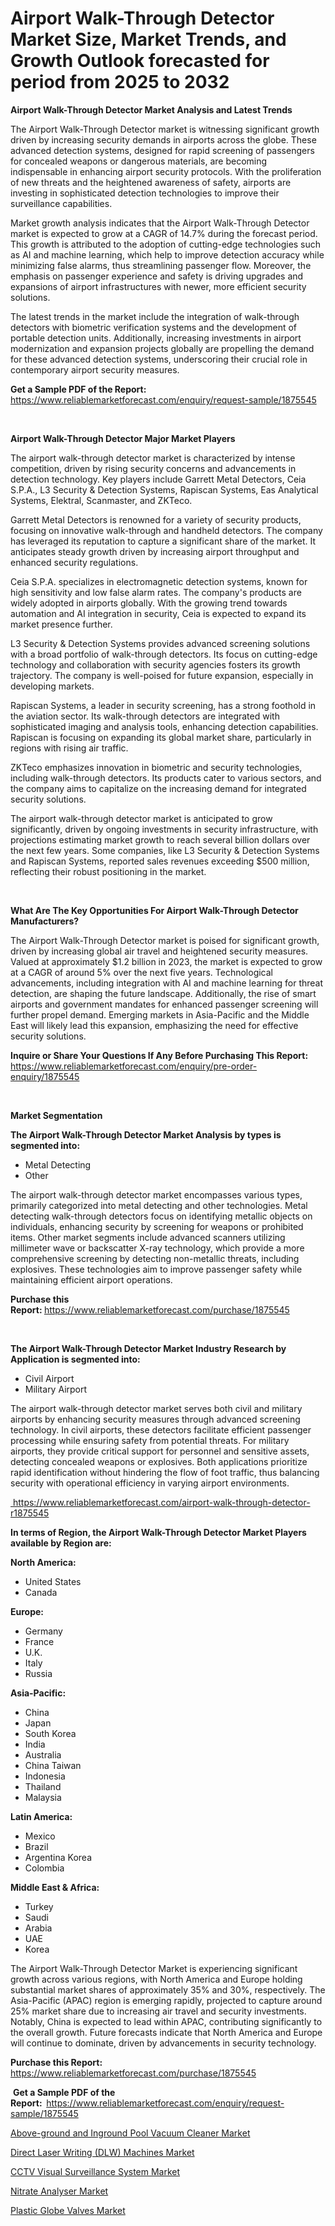 <p><h1>Airport Walk-Through Detector Market Size, Market Trends, and Growth Outlook forecasted for period from 2025 to 2032</h1></p><p><strong>Airport Walk-Through Detector Market Analysis and Latest Trends</strong></p>
<p><p>The Airport Walk-Through Detector market is witnessing significant growth driven by increasing security demands in airports across the globe. These advanced detection systems, designed for rapid screening of passengers for concealed weapons or dangerous materials, are becoming indispensable in enhancing airport security protocols. With the proliferation of new threats and the heightened awareness of safety, airports are investing in sophisticated detection technologies to improve their surveillance capabilities.</p><p>Market growth analysis indicates that the Airport Walk-Through Detector market is expected to grow at a CAGR of 14.7% during the forecast period. This growth is attributed to the adoption of cutting-edge technologies such as AI and machine learning, which help to improve detection accuracy while minimizing false alarms, thus streamlining passenger flow. Moreover, the emphasis on passenger experience and safety is driving upgrades and expansions of airport infrastructures with newer, more efficient security solutions.</p><p>The latest trends in the market include the integration of walk-through detectors with biometric verification systems and the development of portable detection units. Additionally, increasing investments in airport modernization and expansion projects globally are propelling the demand for these advanced detection systems, underscoring their crucial role in contemporary airport security measures.</p></p>
<p><strong>Get a Sample PDF of the Report:&nbsp;</strong> <a href="https://www.reliablemarketforecast.com/enquiry/request-sample/1875545?utm_campaign=1167&utm_medium=2&utm_source=Github&utm_content=ia&utm_term=28022025&utm_id=airport-walk-through-detector">https://www.reliablemarketforecast.com/enquiry/request-sample/1875545</a></p>
<p>&nbsp;</p>
<p><strong>Airport Walk-Through Detector Major Market Players</strong></p>
<p><p>The airport walk-through detector market is characterized by intense competition, driven by rising security concerns and advancements in detection technology. Key players include Garrett Metal Detectors, Ceia S.P.A., L3 Security & Detection Systems, Rapiscan Systems, Eas Analytical Systems, Elektral, Scanmaster, and ZKTeco.</p><p>Garrett Metal Detectors is renowned for a variety of security products, focusing on innovative walk-through and handheld detectors. The company has leveraged its reputation to capture a significant share of the market. It anticipates steady growth driven by increasing airport throughput and enhanced security regulations.</p><p>Ceia S.P.A. specializes in electromagnetic detection systems, known for high sensitivity and low false alarm rates. The company's products are widely adopted in airports globally. With the growing trend towards automation and AI integration in security, Ceia is expected to expand its market presence further.</p><p>L3 Security & Detection Systems provides advanced screening solutions with a broad portfolio of walk-through detectors. Its focus on cutting-edge technology and collaboration with security agencies fosters its growth trajectory. The company is well-poised for future expansion, especially in developing markets.</p><p>Rapiscan Systems, a leader in security screening, has a strong foothold in the aviation sector. Its walk-through detectors are integrated with sophisticated imaging and analysis tools, enhancing detection capabilities. Rapiscan is focusing on expanding its global market share, particularly in regions with rising air traffic.</p><p>ZKTeco emphasizes innovation in biometric and security technologies, including walk-through detectors. Its products cater to various sectors, and the company aims to capitalize on the increasing demand for integrated security solutions.</p><p>The airport walk-through detector market is anticipated to grow significantly, driven by ongoing investments in security infrastructure, with projections estimating market growth to reach several billion dollars over the next few years. Some companies, like L3 Security & Detection Systems and Rapiscan Systems, reported sales revenues exceeding $500 million, reflecting their robust positioning in the market.</p></p>
<p>&nbsp;</p>
<p><strong>What Are The Key Opportunities For Airport Walk-Through Detector Manufacturers?</strong></p>
<p><p>The Airport Walk-Through Detector market is poised for significant growth, driven by increasing global air travel and heightened security measures. Valued at approximately $1.2 billion in 2023, the market is expected to grow at a CAGR of around 5% over the next five years. Technological advancements, including integration with AI and machine learning for threat detection, are shaping the future landscape. Additionally, the rise of smart airports and government mandates for enhanced passenger screening will further propel demand. Emerging markets in Asia-Pacific and the Middle East will likely lead this expansion, emphasizing the need for effective security solutions.</p></p>
<p><strong>Inquire or Share Your Questions If Any Before Purchasing This Report:</strong> <a href="https://www.reliablemarketforecast.com/enquiry/pre-order-enquiry/1875545?utm_campaign=1167&utm_medium=2&utm_source=Github&utm_content=ia&utm_term=28022025&utm_id=airport-walk-through-detector">https://www.reliablemarketforecast.com/enquiry/pre-order-enquiry/1875545</a></p>
<p>&nbsp;</p>
<p><strong>Market Segmentation</strong></p>
<p><strong>The Airport Walk-Through Detector Market Analysis by types is segmented into:</strong></p>
<p><ul><li>Metal Detecting</li><li>Other</li></ul></p>
<p><p>The airport walk-through detector market encompasses various types, primarily categorized into metal detecting and other technologies. Metal detecting walk-through detectors focus on identifying metallic objects on individuals, enhancing security by screening for weapons or prohibited items. Other market segments include advanced scanners utilizing millimeter wave or backscatter X-ray technology, which provide a more comprehensive screening by detecting non-metallic threats, including explosives. These technologies aim to improve passenger safety while maintaining efficient airport operations.</p></p>
<p><strong>Purchase this Report:&nbsp;</strong><a href="https://www.reliablemarketforecast.com/purchase/1875545?utm_campaign=1167&utm_medium=2&utm_source=Github&utm_content=ia&utm_term=28022025&utm_id=airport-walk-through-detector">https://www.reliablemarketforecast.com/purchase/1875545</a></p>
<p>&nbsp;</p>
<p><strong>The Airport Walk-Through Detector Market Industry Research by Application is segmented into:</strong></p>
<p><ul><li>Civil Airport</li><li>Military Airport</li></ul></p>
<p><p>The airport walk-through detector market serves both civil and military airports by enhancing security measures through advanced screening technology. In civil airports, these detectors facilitate efficient passenger processing while ensuring safety from potential threats. For military airports, they provide critical support for personnel and sensitive assets, detecting concealed weapons or explosives. Both applications prioritize rapid identification without hindering the flow of foot traffic, thus balancing security with operational efficiency in varying airport environments.</p></p>
<p><a href="https://www.reliablemarketforecast.com/airport-walk-through-detector-r1875545?utm_campaign=1167&utm_medium=2&utm_source=Github&utm_content=ia&utm_term=28022025&utm_id=airport-walk-through-detector">&nbsp;https://www.reliablemarketforecast.com/airport-walk-through-detector-r1875545</a></p>
<p><strong>In terms of Region, the Airport Walk-Through Detector Market Players available by Region are:</strong></p>
<p>
    <p> <strong> North America: </strong>
        <ul>
            <li>United States</li>
            <li>Canada</li>
        </ul>
        </p> 
    <p> <strong> Europe: </strong>
        <ul>
            <li>Germany</li>
            <li>France</li>
            <li>U.K.</li>
            <li>Italy</li>
            <li>Russia</li>
        </ul>
        </p> 
    <p> <strong> Asia-Pacific: </strong>
        <ul>
            <li>China</li>
            <li>Japan</li>
            <li>South Korea</li>
            <li>India</li>
            <li>Australia</li>
            <li>China Taiwan</li>
            <li>Indonesia</li>
            <li>Thailand</li>
            <li>Malaysia</li>
        </ul>
        </p> 
    <p> <strong> Latin America: </strong>
        <ul>
            <li>Mexico</li>
            <li>Brazil</li>
            <li>Argentina Korea</li>
            <li>Colombia</li>
        </ul>
        </p> 
    <p> <strong> Middle East & Africa: </strong>
        <ul>
            <li>Turkey</li>
            <li>Saudi</li>
            <li>Arabia</li>
            <li>UAE</li>
            <li>Korea</li>
        </ul>
    </p>
    </p>
<p><p>The Airport Walk-Through Detector Market is experiencing significant growth across various regions, with North America and Europe holding substantial market shares of approximately 35% and 30%, respectively. The Asia-Pacific (APAC) region is emerging rapidly, projected to capture around 25% market share due to increasing air travel and security investments. Notably, China is expected to lead within APAC, contributing significantly to the overall growth. Future forecasts indicate that North America and Europe will continue to dominate, driven by advancements in security technology.</p></p>
<p><strong>Purchase this Report: </strong><a href="https://www.reliablemarketforecast.com/purchase/1875545?utm_campaign=1167&utm_medium=2&utm_source=Github&utm_content=ia&utm_term=28022025&utm_id=airport-walk-through-detector">https://www.reliablemarketforecast.com/purchase/1875545</a></p>
<p>&nbsp;<strong>Get a Sample PDF of the Report:&nbsp;&nbsp;</strong><a href="https://www.reliablemarketforecast.com/enquiry/request-sample/1875545?utm_campaign=1167&utm_medium=2&utm_source=Github&utm_content=ia&utm_term=28022025&utm_id=airport-walk-through-detector">https://www.reliablemarketforecast.com/enquiry/request-sample/1875545</a></p>
<p><strong></strong></p>
<p><p><a href="https://github.com/sharphadan/Market-Research-Report-List-1/blob/main/above-ground-and-inground-pool-vacuum-cleaner-market.md?utm_campaign=1167&utm_medium=2&utm_source=Github&utm_content=ia&utm_term=28022025&utm_id=airport-walk-through-detector">Above-ground and Inground Pool Vacuum Cleaner Market</a></p><p><a href="https://github.com/mohmodsiason/Market-Research-Report-List-1/blob/main/direct-laser-writing-dlw-machines-market.md?utm_campaign=1167&utm_medium=2&utm_source=Github&utm_content=ia&utm_term=28022025&utm_id=airport-walk-through-detector">Direct Laser Writing (DLW) Machines Market</a></p><p><a href="https://github.com/saoneubeh8/Market-Research-Report-List-1/blob/main/cctv-visual-surveillance-system-market.md?utm_campaign=1167&utm_medium=2&utm_source=Github&utm_content=ia&utm_term=28022025&utm_id=airport-walk-through-detector">CCTV Visual Surveillance System Market</a></p><p><a href="https://github.com/anggigpps/Market-Research-Report-List-1/blob/main/nitrate-analyser-market.md?utm_campaign=1167&utm_medium=2&utm_source=Github&utm_content=ia&utm_term=28022025&utm_id=airport-walk-through-detector">Nitrate Analyser Market</a></p><p><a href="https://github.com/deyniphytic/Market-Research-Report-List-1/blob/main/plastic-globe-valves-market.md?utm_campaign=1167&utm_medium=2&utm_source=Github&utm_content=ia&utm_term=28022025&utm_id=airport-walk-through-detector">Plastic Globe Valves Market</a></p></p>